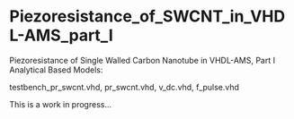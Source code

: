 Piezoresistance_of_SWCNT_in_VHDL-AMS_part_I
===========================================

Piezoresistance  of Single Walled Carbon Nanotube in VHDL-AMS, Part I  Analytical Based Models:

testbench_pr_swcnt.vhd,
  pr_swcnt.vhd,
  v_dc.vhd,
  f_pulse.vhd
  
  
  This is a work in progress...
